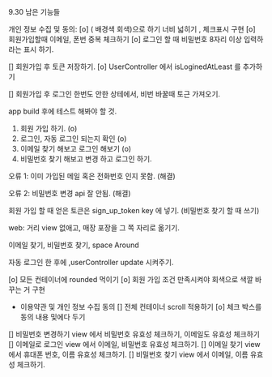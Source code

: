 9.30 
남은 기능들

개인 정보 수집 및 동의: 
[o] ( 배경색 회색)으로 하기 너비 넓히기 , 체크표시 구현
[o] 회원가입할때 
이메일, 폰번 중복 체크하기 
[o] 로그인 할 때 비밀번호 8자리 이상 입력하라는  표시 하기. 

[] 회원가입 후 토큰 저장하기.
[o] UserController 에서 isLoginedAtLeast 를 추가하기 

[] 회원가입 후 로그인 한번도 안한 상테에서, 
비번 바꿀때 토근 가져오기. 

app build 후에 테스트 해봐야 할 것. 

1. 회원 가입 하기. (o)
2. 로그인, 자동 로그인 되는지 확인 (o)
3. 이메일 찾기 해보고 로그인 해보기  (o)
4. 비밀번호 찾기 해보고 변경 하고 로그인 하기. 

오류 1: 
이미 가입된 메일 혹은 전화번호 인지 못함. (해결)

오류 2:  비밀번호 변경 api 잘 안됨. (해결)

회원 가입 할 때 얻은 토큰은 sign_up_token key 에 넣기. 
(비밀번호 찾기 할 때 쓰기)

web: 거리 view 없애고, 매장 포장을 그 쪽 자리로 옮기기. 

이메일 찾기, 비밀번호 찾기, space Around

 자동 로그인 한 후에 ,userController update 시켜주기. 

[o] 모든 컨테이너에 rounded 먹이기
[o] 회원 가입 조건 만족시켜야 회색으로 색깔 바꾸는 거 구현
- 이용약관 및  개인 정보 수집 동의 
 [] 전체 컨테이너 scroll 적용하기
 [o]  체크 박스를 동의 내용 및에다 두기

 [] 비밀번호 변경하기 view 에서 비밀번호 유효성 체크하기, 이메일도 유효성 체크하기
 []  이메일로 로그인 view 에서 이메일, 비밀번호 유효성 체크하기.
 [] 이메일 찾기 view 에서 휴대폰 번호, 이름 유효성 체크하기.
 [] 비밀번호 찾기 view 에서 이메일, 이름 유효성 체크하기. 